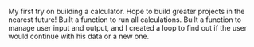 My first try on building a calculator. Hope to build greater projects in the nearest future!
Built a function to run all calculations.
Built a function to manage user input and output, and I created a loop to find out if the user would continue with his data or a new one.

